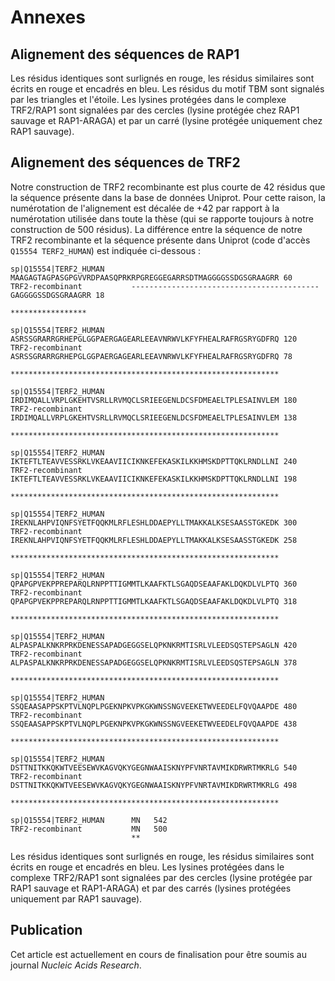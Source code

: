 # Annexes

## Alignement des séquences de RAP1

Les résidus identiques sont surlignés en rouge, les résidus similaires sont
écrits en rouge et encadrés en bleu. Les résidus du motif TBM sont signalés par
les triangles et l'étoile. Les lysines protégées dans le complexe TRF2/RAP1 sont
signalées par des cercles (lysine protégée chez RAP1 sauvage et RAP1-ARAGA) et
par un carré (lysine protégée uniquement chez RAP1 sauvage).


## Alignement des séquences de TRF2

Notre construction de TRF2 recombinante est plus courte de 42 résidus que la
séquence présente dans la base de données Uniprot. Pour cette raison, la
numérotation de l'alignement est décalée de +42 par rapport à la numérotation
utilisée dans toute la thèse (qui se rapporte toujours à notre construction de
500 résidus). La différence entre la séquence de notre TRF2 recombinante et la
séquence présente dans Uniprot (code d'accès `Q15554 TERF2_HUMAN`) est indiquée
ci-dessous :

```
sp|Q15554|TERF2_HUMAN      MAAGAGTAGPASGPGVVRDPAASQPRKRPGREGGEGARRSDTMAGGGGSSDGSGRAAGRR	60
TRF2-recombinant           ------------------------------------------GAGGGGSSDGSGRAAGRR	18
                                                                      *****************

sp|Q15554|TERF2_HUMAN      ASRSSGRARRGRHEPGLGGPAERGAGEARLEEAVNRWVLKFYFHEALRAFRGSRYGDFRQ	120
TRF2-recombinant           ASRSSGRARRGRHEPGLGGPAERGAGEARLEEAVNRWVLKFYFHEALRAFRGSRYGDFRQ	78
                           ************************************************************

sp|Q15554|TERF2_HUMAN      IRDIMQALLVRPLGKEHTVSRLLRVMQCLSRIEEGENLDCSFDMEAELTPLESAINVLEM	180
TRF2-recombinant           IRDIMQALLVRPLGKEHTVSRLLRVMQCLSRIEEGENLDCSFDMEAELTPLESAINVLEM	138
                           ************************************************************

sp|Q15554|TERF2_HUMAN      IKTEFTLTEAVVESSRKLVKEAAVIICIKNKEFEKASKILKKHMSKDPTTQKLRNDLLNI	240
TRF2-recombinant           IKTEFTLTEAVVESSRKLVKEAAVIICIKNKEFEKASKILKKHMSKDPTTQKLRNDLLNI	198
                           ************************************************************

sp|Q15554|TERF2_HUMAN      IREKNLAHPVIQNFSYETFQQKMLRFLESHLDDAEPYLLTMAKKALKSESAASSTGKEDK	300
TRF2-recombinant           IREKNLAHPVIQNFSYETFQQKMLRFLESHLDDAEPYLLTMAKKALKSESAASSTGKEDK	258
                           ************************************************************

sp|Q15554|TERF2_HUMAN      QPAPGPVEKPPREPARQLRNPPTTIGMMTLKAAFKTLSGAQDSEAAFAKLDQKDLVLPTQ	360
TRF2-recombinant           QPAPGPVEKPPREPARQLRNPPTTIGMMTLKAAFKTLSGAQDSEAAFAKLDQKDLVLPTQ	318
                           ************************************************************

sp|Q15554|TERF2_HUMAN      ALPASPALKNKRPRKDENESSAPADGEGGSELQPKNKRMTISRLVLEEDSQSTEPSAGLN	420
TRF2-recombinant           ALPASPALKNKRPRKDENESSAPADGEGGSELQPKNKRMTISRLVLEEDSQSTEPSAGLN	378
                           ************************************************************

sp|Q15554|TERF2_HUMAN      SSQEAASAPPSKPTVLNQPLPGEKNPKVPKGKWNSSNGVEEKETWVEEDELFQVQAAPDE	480
TRF2-recombinant           SSQEAASAPPSKPTVLNQPLPGEKNPKVPKGKWNSSNGVEEKETWVEEDELFQVQAAPDE	438
                           ************************************************************

sp|Q15554|TERF2_HUMAN      DSTTNITKKQKWTVEESEWVKAGVQKYGEGNWAAISKNYPFVNRTAVMIKDRWRTMKRLG	540
TRF2-recombinant           DSTTNITKKQKWTVEESEWVKAGVQKYGEGNWAAISKNYPFVNRTAVMIKDRWRTMKRLG	498
                           ************************************************************

sp|Q15554|TERF2_HUMAN      MN	542
TRF2-recombinant           MN	500
                           **
```

Les résidus identiques sont surlignés en rouge, les résidus similaires sont
écrits en rouge et encadrés en bleu. Les lysines protégées dans le complexe
TRF2/RAP1 sont signalées par des cercles (lysine protégée par RAP1 sauvage et
RAP1-ARAGA) et par des carrés (lysines protégées uniquement par RAP1 sauvage).


## Publication

Cet article est actuellement en cours de finalisation pour être soumis au
journal *Nucleic Acids Research*.


